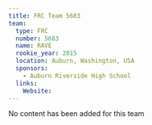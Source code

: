 ```yaml
---
title: FRC Team 5683
team:
  type: FRC
  number: 5683
  name: RAVE
  rookie_year: 2015
  location: Auburn, Washington, USA
  sponsors:
    - Auburn Riverside High School
  links:
    Website: 
---
```

No content has been added for this team